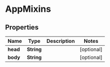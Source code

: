 

# AppMixins


## Properties

Name | Type | Description | Notes
------------ | ------------- | ------------- | -------------
**head** | **String** |  |  [optional]
**body** | **String** |  |  [optional]



